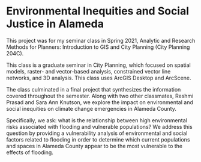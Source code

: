 # Environmental Inequities and Social Justice in Alameda

This project was for my seminar class in Spring 2021, Analytic and Research Methods for Planners: Introduction to GIS and City Planning (City Planning 204C).

This class is a graduate seminar in City Planning, which focused on spatial models, raster- and vector-based analysis, constrained vector line networks, and 3D analysis. This class uses ArcGIS Desktop and ArcScene.

The class culminated in a final project that synthesizes the information covered throughout the semester. Along with two other classmates, Reshmi Prasad and Sara Ann Knutson, we explore the impact on environmental and social inequities on climate change emergencies in Alameda County. 

Specifically, we ask: what is the relationship between high environmental risks associated with flooding and vulnerable populations? We address this question by providing a vulnerability analysis of environmental and social factors related to flooding in order to determine which current populations and spaces in Alameda County appear to be the most vulnerable to the effects of flooding.
